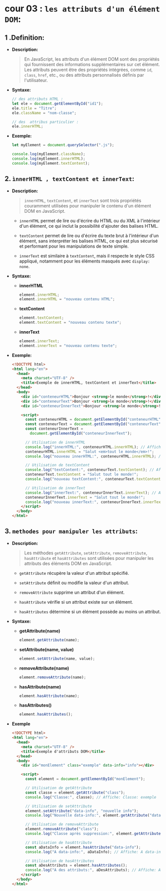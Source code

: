 # cour 03 : **`les attributs d'un élément DOM`:**

## 1 .**Definition:**

- **Description:**

  > En JavaScript, les attributs d'un élément DOM sont des propriétés qui fournissent des informations supplémentaires sur cet élément. Les attributs peuvent être des propriétés intégrées, comme `id`, `class`, `href`, etc., ou des attributs personnalisés définis par l'utilisateur.

- **Syntaxe:**

  ```js
  // des attributs HTML :
  let ele = document.getElementById("id1");
  ele.title = "Titre";
  ele.className = "nom-classe";

  // des  attribus particulier :
  ele.innerHTML;
  ```

- **Exemple:**

  ```js
  let myElement = document.querySelector(".js");

  console.log(myElement.className);
  console.log(myElement.innerHTML);
  console.log(myElement.textContent);
  ```

## 2. **`ìnnerHTML , textContent et innerText`:**

- **Description:**

  > `innerHTML`, `textContent`, et `innerText` sont trois propriétés couramment utilisées pour manipuler le contenu d'un élément DOM en JavaScript.

  - `innerHTML` permet de lire ou d'écrire du HTML ou du XML à l'intérieur d'un élément, ce qui inclut la possibilité d'ajouter des balises HTML.

  - `textContent` permet de lire ou d'écrire du texte brut à l'intérieur d'un élément, sans interpréter les balises HTML, ce qui est plus sécurisé et performant pour les manipulations de texte simple.

  - `innerText` est similaire à `textContent`, mais il respecte le style CSS appliqué, notamment pour les éléments masqués avec `display: none`.

- **Syntaxe:**

  - **innerHTML**
    ```javascript
    element.innerHTML;
    element.innerHTML = "nouveau contenu HTML";
    ```
  - **textContent**
    ```javascript
    element.textContent;
    element.textContent = "nouveau contenu texte";
    ```
  - **innerText**
    ```javascript
    element.innerText;
    element.innerText = "nouveau contenu texte";
    ```

- **Exemple:**

  ```html
  <!DOCTYPE html>
  <html lang="en">
    <head>
      <meta charset="UTF-8" />
      <title>Exemple de innerHTML, textContent et innerText</title>
    </head>
    <body>
      <div id="conteneurHTML">Bonjour <strong>le monde</strong>!</div>
      <div id="conteneurText">Bonjour <strong>le monde</strong>!</div>
      <div id="conteneurInnerText">Bonjour <strong>le monde</strong>!</div>

      <script>
        const conteneurHTML = document.getElementById("conteneurHTML");
        const conteneurText = document.getElementById("conteneurText");
        const conteneurInnerText =
          document.getElementById("conteneurInnerText");

        // Utilisation de innerHTML
        console.log("innerHTML:", conteneurHTML.innerHTML); // Affiche: Bonjour <strong>le monde</strong>!
        conteneurHTML.innerHTML = "Salut <em>tout le monde</em>!";
        console.log("nouveau innerHTML:", conteneurHTML.innerHTML); // Affiche: Salut <em>tout le monde</em>!

        // Utilisation de textContent
        console.log("textContent:", conteneurText.textContent); // Affiche: Bonjour le monde!
        conteneurText.textContent = "Salut tout le monde!";
        console.log("nouveau textContent:", conteneurText.textContent); // Affiche: Salut tout le monde!

        // Utilisation de innerText
        console.log("innerText:", conteneurInnerText.innerText); // Affiche: Bonjour le monde!
        conteneurInnerText.innerText = "Salut tout le monde!";
        console.log("nouveau innerText:", conteneurInnerText.innerText); // Affiche: Salut tout le monde!
      </script>
    </body>
  </html>
  ```

## 3. **`methodes pour manipuler les attributs`:**

- **Description:**

  > Les méthodes `getAttribute`, `setAttribute`, `removeAttribute`, `hasAttribute` et `hasAttributes` sont utilisées pour manipuler les attributs des éléments DOM en JavaScript.

  - `getAttribute` récupère la valeur d'un attribut spécifié.

  - `setAttribute` définit ou modifie la valeur d'un attribut.

  - `removeAttribute` supprime un attribut d'un élément.

  - `hasAttribute` vérifie si un attribut existe sur un élément.

  - `hasAttributes` détermine si un élément possède au moins un attribut.

- **Syntaxe:**

  - **getAttribute(name)**
    ```javascript
    element.getAttribute(name);
    ```
  - **setAttribute(name, value)**
    ```javascript
    element.setAttribute(name, value);
    ```
  - **removeAttribute(name)**
    ```javascript
    element.removeAttribute(name);
    ```
  - **hasAttribute(name)**
    ```javascript
    element.hasAttribute(name);
    ```
  - **hasAttributes()**
    ```javascript
    element.hasAttributes();
    ```

- **Exemple**

  ```html
  <!DOCTYPE html>
  <html lang="en">
    <head>
      <meta charset="UTF-8" />
      <title>Exemple d'attributs DOM</title>
    </head>
    <body>
      <div id="monElement" class="exemple" data-info="info"></div>

      <script>
        const element = document.getElementById("monElement");

        // Utilisation de getAttribute
        const classe = element.getAttribute("class");
        console.log("Classe:", classe); // Affiche: Classe: exemple

        // Utilisation de setAttribute
        element.setAttribute("data-info", "nouvelle info");
        console.log("Nouvelle data-info:", element.getAttribute("data-info")); // Affiche: Nouvelle data-info: nouvelle info

        // Utilisation de removeAttribute
        element.removeAttribute("class");
        console.log("Classe après suppression:", element.getAttribute("class")); // Affiche: Classe après suppression: null

        // Utilisation de hasAttribute
        const aDataInfo = element.hasAttribute("data-info");
        console.log("A data-info:", aDataInfo); // Affiche: A data-info: true

        // Utilisation de hasAttributes
        const aDesAttributs = element.hasAttributes();
        console.log("A des attributs:", aDesAttributs); // Affiche: A des attributs: true
      </script>
    </body>
  </html>
  ```
